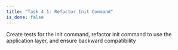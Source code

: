 ```yaml
---
title: "Task 4.1: Refactor Init Command"
is_done: false
---
```


Create tests for the init command, refactor init command to use the application layer, and ensure backward compatibility
